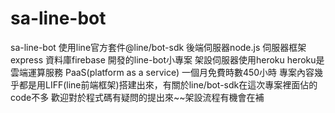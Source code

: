 # sa-line-bot
sa-line-bot
使用line官方套件@line/bot-sdk  後端伺服器node.js 伺服器框架express 資料庫firebase 開發的line-bot小專案
架設伺服器使用heroku heroku是雲端運算服務 PaaS(platform as a service) 一個月免費時數450小時
專案內容幾乎都是用LIFF(line前端框架)搭建出來，有關於line/bot-sdk在這次專案裡面佔的code不多
歡迎對於程式碼有疑問的提出來~~架設流程有機會在補
